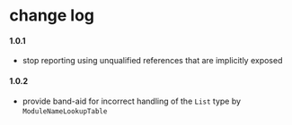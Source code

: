 # change log

#### 1.0.1
  - stop reporting using unqualified references that are implicitly exposed

#### 1.0.2
  - provide band-aid for incorrect handling of the `List` type by `ModuleNameLookupTable`
